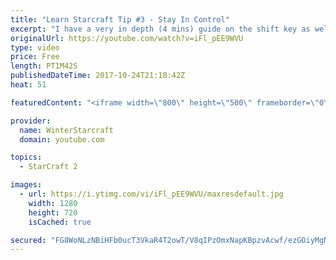 ```yaml
---
title: "Learn Starcraft Tip #3 - Stay In Control"
excerpt: "I have a very in depth (4 mins) guide on the shift key as well here https://www.youtube.com/watch?v=7x9pHr544oY"
originalUrl: https://youtube.com/watch?v=iFl_pEE9WVU
type: video
price: Free
length: PT1M42S
publishedDateTime: 2017-10-24T21:18:42Z
heat: 51

featuredContent: "<iframe width=\"800\" height=\"500\" frameborder=\"0\" src=\"https://www.youtube.com/embed/iFl_pEE9WVU\" allow=\"accelerometer; autoplay; encrypted-media; gyroscope; picture-in-picture\" allowfullscreen></iframe>"

provider:
  name: WinterStarcraft
  domain: youtube.com

topics:
  - StarCraft 2

images:
  - url: https://i.ytimg.com/vi/iFl_pEE9WVU/maxresdefault.jpg
    width: 1280
    height: 720
    isCached: true

secured: "FG8WoNLzNBiHFb0ucT3VkaR4T2owT/V8qIPzOmxNapKBpzvAcwf/ezGOiyMgNEggEtsXXQC7XPW31drXhNO6fZSq0k8V8e3uEhIIAQdDtS4TD4Xr0kVcbTxUzotGaCQVM3AML6PckK6a0dzG/7s28s840wS4Z4v8FVnv665DGTeM9W3/urOKEM7fbcHelqL2posTVcd+gIQtq/NEDBzz4IlNSwX3/PabDDeJrPDaeE0XWgzrqYekobAUcoHfxHRTvlDrvbKZK74EmLr8QVjEENqjESOu9TlCDXtziiWk+311oIQG1znNCAKTm01ZTqCgzLczObkxWHJVkxJC05HKlh0LVqufS1855Gcw0LbHQ5F6tHeVvUyRou8Eqx76kBqBBXqV2p7GTSoB4eIYoTadaWD8b7hO8++Ucj2NB2y7hoU=;n4y0xKSJCzUOsGDUbU9MTg=="
---
```


